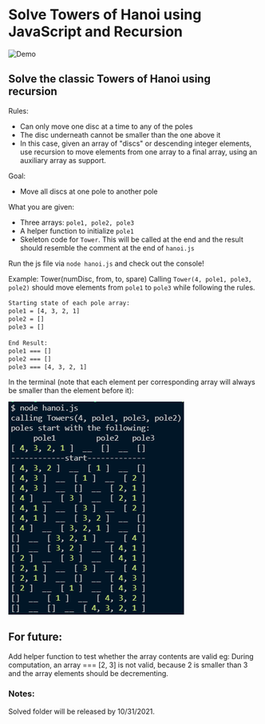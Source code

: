 # Solve Towers of Hanoi using JavaScript and Recursion
![Demo](./towersofhanoi.gif)
## Solve the classic Towers of Hanoi using recursion
Rules:
* Can only move one disc at a time to any of the poles
* The disc underneath cannot be smaller than the one above it
* In this case, given an array of "discs" or descending integer elements, use recursion to move elements from one array to a final array, using an auxiliary array as support.

Goal: 
* Move all discs at one pole to another pole

What you are given:
* Three arrays: `pole1, pole2, pole3`
* A helper function to initialize `pole1`
* Skeleton code for `Tower`. This will be called at the end and the result should resemble the comment at the end of `hanoi.js`

Run the js file via `node hanoi.js` and check out the console!

Example:
Tower(numDisc, from, to, spare)
Calling `Tower(4, pole1, pole3, pole2)` should move elements from `pole1` to `pole3` while following the rules.
```
Starting state of each pole array:
pole1 = [4, 3, 2, 1] 
pole2 = []
pole3 = []

End Result:
pole1 === []
pole2 === []
pole3 === [4, 3, 2, 1]
```

In the terminal (note that each element per corresponding array will always be smaller than the element before it):

![Example answer](./example_answer.png)

## For future:
Add helper function to test whether the array contents are valid eg: During computation, an array === [2, 3] is not valid, because 2 is smaller than 3 and the array elements should be decrementing.

### Notes: 
Solved folder will be released by 10/31/2021.

